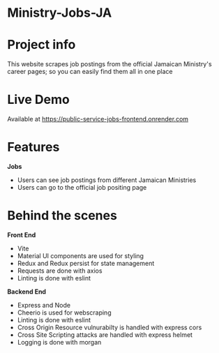 # Ministry-Jobs-JA
# Project info
This website scrapes job postings from the official Jamaican Ministry's career pages; so you can easily find them all in one place

# Live Demo
Available at https://public-service-jobs-frontend.onrender.com

# Features
**Jobs**
* Users can see job postings from different Jamaican Ministries
* Users can go to the official job positing page
  
# Behind the scenes
**Front End**
* Vite
* Material UI components are used for styling
* Redux and Redux persist for state management
* Requests are done with axios
* Linting is done with eslint

**Backend End**
* Express and Node
* Cheerio is used for webscraping
* Linting is done with eslint
* Cross Origin Resource vulnurabilty is handled with express cors
* Cross Site Scripting attacks are handled with express helmet
* Logging is done with morgan
